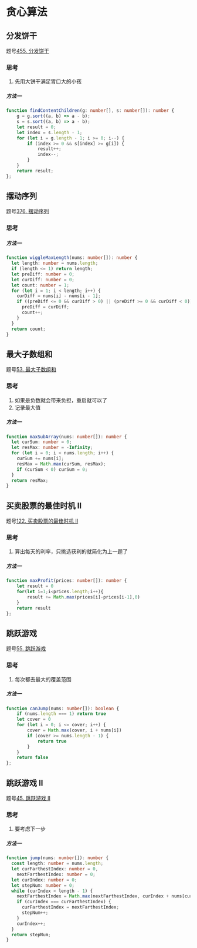 # 贪心算法

## 分发饼干

题号[455. 分发饼干](https://leetcode.cn/problems/assign-cookies/)

### 思考

1. 先用大饼干满足胃口大的小孩

##### 方法一

```ts
function findContentChildren(g: number[], s: number[]): number {
    g = g.sort((a, b) => a - b);
    s = s.sort((a, b) => a - b);
    let result = 0;
    let index = s.length - 1;
    for (let i = g.length - 1; i >= 0; i--) {
        if (index >= 0 && s[index] >= g[i]) {
            result++;
            index--;
        }
    }
    return result;
};
```

## 摆动序列

题号[376. 摆动序列](https://leetcode.cn/problems/wiggle-subsequence/)

### 思考

##### 方法一

```ts
function wiggleMaxLength(nums: number[]): number {
  let length: number = nums.length;
  if (length <= 1) return length;
  let preDiff: number = 0;
  let curDiff: number = 0;
  let count: number = 1;
  for (let i = 1; i < length; i++) {
    curDiff = nums[i] - nums[i - 1];
    if ((preDiff <= 0 && curDiff > 0) || (preDiff >= 0 && curDiff < 0)) {
      preDiff = curDiff;
      count++;
    } 
  }
  return count;
}
```

## 最大子数组和

题号[53. 最大子数组和](https://leetcode.cn/problems/maximum-subarray/)

### 思考

1. 如果是负数就会带来负担，重启就可以了
2. 记录最大值

##### 方法一

```ts
function maxSubArray(nums: number[]): number {
  let curSum: number = 0;
  let resMax: number = -Infinity;
  for (let i = 0; i < nums.length; i++) {
    curSum += nums[i];
    resMax = Math.max(curSum, resMax);
    if (curSum < 0) curSum = 0;
  }
  return resMax;
}
```

## 买卖股票的最佳时机 II

题号[122. 买卖股票的最佳时机 II](https://leetcode.cn/problems/best-time-to-buy-and-sell-stock-ii/)

### 思考

1. 算出每天的利率，只挑选获利的就简化为上一题了

##### 方法一

```ts
function maxProfit(prices: number[]): number {
    let result = 0
    for(let i=1;i<prices.length;i++){
        result += Math.max(prices[i]-prices[i-1],0)
    }
    return result
};
```

## 跳跃游戏

题号[55. 跳跃游戏](https://leetcode.cn/problems/jump-game/)

### 思考

1. 每次都去最大的覆盖范围

##### 方法一

```ts
function canJump(nums: number[]): boolean {
    if (nums.length === 1) return true
    let cover = 0
    for (let i = 0; i <= cover; i++) {
        cover = Math.max(cover, i + nums[i])
        if (cover >= nums.length - 1) {
            return true
        }
    }
    return false
};
```

## 跳跃游戏 II

题号[45. 跳跃游戏 II](https://leetcode.cn/problems/jump-game-ii/)

### 思考

1. 要考虑下一步

##### 方法一

```ts
function jump(nums: number[]): number {
  const length: number = nums.length;
  let curFarthestIndex: number = 0,
    nextFarthestIndex: number = 0;
  let curIndex: number = 0;
  let stepNum: number = 0;
  while (curIndex < length - 1) {
    nextFarthestIndex = Math.max(nextFarthestIndex, curIndex + nums[curIndex]);
    if (curIndex === curFarthestIndex) {
      curFarthestIndex = nextFarthestIndex;
      stepNum++;
    }
    curIndex++;
  }
  return stepNum;
}
```

